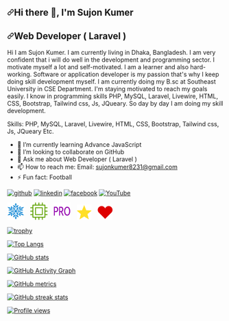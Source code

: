 
<article class="markdown-body entry-content container-lg f5" itemprop="text"><h1 dir="auto"><a id="user-content-hi-there--im-rasel" class="anchor" aria-hidden="true" href="#hi-there--im-rasel"><svg class="octicon octicon-link" viewBox="0 0 16 16" version="1.1" width="16" height="16" aria-hidden="true"><path fill-rule="evenodd" d="M7.775 3.275a.75.75 0 001.06 1.06l1.25-1.25a2 2 0 112.83 2.83l-2.5 2.5a2 2 0 01-2.83 0 .75.75 0 00-1.06 1.06 3.5 3.5 0 004.95 0l2.5-2.5a3.5 3.5 0 00-4.95-4.95l-1.25 1.25zm-4.69 9.64a2 2 0 010-2.83l2.5-2.5a2 2 0 012.83 0 .75.75 0 001.06-1.06 3.5 3.5 0 00-4.95 0l-2.5 2.5a3.5 3.5 0 004.95 4.95l1.25-1.25a.75.75 0 00-1.06-1.06l-1.25 1.25a2 2 0 01-2.83 0z"></path></svg></a>Hi there <g-emoji class="g-emoji" alias="wave" fallback-src="https://github.githubassets.com/images/icons/emoji/unicode/1f44b.png">👋</g-emoji>, I'm Sujon Kumer</h1>
<h2 dir="auto"><a id="user-content-web-developer--laravel-" class="anchor" aria-hidden="true" href="#web-developer--laravel-"><svg class="octicon octicon-link" viewBox="0 0 16 16" version="1.1" width="16" height="16" aria-hidden="true"><path fill-rule="evenodd" d="M7.775 3.275a.75.75 0 001.06 1.06l1.25-1.25a2 2 0 112.83 2.83l-2.5 2.5a2 2 0 01-2.83 0 .75.75 0 00-1.06 1.06 3.5 3.5 0 004.95 0l2.5-2.5a3.5 3.5 0 00-4.95-4.95l-1.25 1.25zm-4.69 9.64a2 2 0 010-2.83l2.5-2.5a2 2 0 012.83 0 .75.75 0 001.06-1.06 3.5 3.5 0 00-4.95 0l-2.5 2.5a3.5 3.5 0 004.95 4.95l1.25-1.25a.75.75 0 00-1.06-1.06l-1.25 1.25a2 2 0 01-2.83 0z"></path></svg></a>Web Developer ( Laravel )</h2>
<p dir="auto">Hi
I am Sujon Kumer. I am currently living in Dhaka, Bangladesh. I am very confident that i will do well in the development and programming sector. I motivate myself a lot and self-motivated.
I am a learner and also hard-working. Software or application developer is my passion that's why I keep doing skill development myself.
I am currently doing my B.sc at Southeast University in CSE Department.
I'm staying motivated to reach my goals easily. I know in programming skills PHP, MySQL, Laravel, Livewire, HTML, CSS, Bootstrap, Tailwind css, Js, JQueary. So day by day I am doing my skill development.</p>
<p dir="auto">Skills:  PHP, MySQL, Laravel, Livewire, HTML, CSS, Bootstrap, Tailwind css, Js, JQueary Etc.</p>
<ul dir="auto">
  
<!-- <li><g-emoji class="g-emoji" alias="telescope" fallback-src="https://github.githubassets.com/images/icons/emoji/unicode/1f52d.png">🔭</g-emoji> I’m currently working on YouTube</li> -->
<li><g-emoji class="g-emoji" alias="seedling" fallback-src="https://github.githubassets.com/images/icons/emoji/unicode/1f331.png">🌱</g-emoji> I’m currently learning Advance JavaScript</li>
<li><g-emoji class="g-emoji" alias="dancers" fallback-src="https://github.githubassets.com/images/icons/emoji/unicode/1f46f.png">👯</g-emoji> I’m looking to collaborate on GitHub</li>
<li><g-emoji class="g-emoji" alias="speech_balloon" fallback-src="https://github.githubassets.com/images/icons/emoji/unicode/1f4ac.png">💬</g-emoji> Ask me about Web Developer ( Laravel )</li>
<li><g-emoji class="g-emoji" alias="mailbox" fallback-src="https://github.githubassets.com/images/icons/emoji/unicode/1f4eb.png">📫</g-emoji> How to reach me: Email: <a href="mailto:sujonkumer8231@gmail.com">sujonkumer8231@gmail.com</a></li>
<li><g-emoji class="g-emoji" alias="zap" fallback-src="https://github.githubassets.com/images/icons/emoji/unicode/26a1.png">⚡</g-emoji> Fun fact: Football</li>
</ul>
<p dir="auto"><a href="https://github.com/rasel09"><img src="https://camo.githubusercontent.com/bf4b11af389d1e0caf625c40c274ba71464727c43579e48f512112694888eb62/68747470733a2f2f63646e2e6a7364656c6976722e6e65742f6e706d2f73696d706c652d69636f6e7340332e302e312f69636f6e732f6769746875622e737667" alt="github" height="40" data-canonical-src="https://cdn.jsdelivr.net/npm/simple-icons@3.0.1/icons/github.svg" style="max-width: 100%;"></a>  <a href="https://www.linkedin.com/in/https://www.linkedin.com/in/md-rasel-miah-81807a201//" rel="nofollow"><img src="https://camo.githubusercontent.com/28bbd2596707954793abeff9eb24d343c1c78b7bf184b90294b4b190c6097a65/68747470733a2f2f63646e2e6a7364656c6976722e6e65742f6e706d2f73696d706c652d69636f6e7340332e302e312f69636f6e732f6c696e6b6564696e2e737667" alt="linkedin" height="40" data-canonical-src="https://cdn.jsdelivr.net/npm/simple-icons@3.0.1/icons/linkedin.svg" style="max-width: 100%;"></a>  <a href="https://www.facebook.com/https://www.facebook.com/raselahamed.bijoy.39" rel="nofollow"><img src="https://camo.githubusercontent.com/68395a7b109c74c379a2e19b46e78a7df724c05e8a35df5b2d4a85d3b6cb5369/68747470733a2f2f63646e2e6a7364656c6976722e6e65742f6e706d2f73696d706c652d69636f6e7340332e302e312f69636f6e732f66616365626f6f6b2e737667" alt="facebook" height="40" data-canonical-src="https://cdn.jsdelivr.net/npm/simple-icons@3.0.1/icons/facebook.svg" style="max-width: 100%;"></a>  <a href="https://www.youtube.com/channel/https://www.youtube.com/channel/UCN25J9M7Wde901Pn2HDj-jw" rel="nofollow"><img src="https://camo.githubusercontent.com/4a20e861b6593d07cef8e8b740e64a866ba7a9916d7e00a9c50c05e93a8096b8/68747470733a2f2f63646e2e6a7364656c6976722e6e65742f6e706d2f73696d706c652d69636f6e7340332e302e312f69636f6e732f796f75747562652e737667" alt="YouTube" height="40" data-canonical-src="https://cdn.jsdelivr.net/npm/simple-icons@3.0.1/icons/youtube.svg" style="max-width: 100%;"></a></p>
<p dir="auto"><a href="https://archiveprogram.github.com/"><img src="https://raw.githubusercontent.com/acervenky/animated-github-badges/master/assets/acbadge.gif" width="40" height="40" style="max-width: 100%;"></a>&emsp;<a href="https://docs.github.com/en/developers"><img src="https://raw.githubusercontent.com/acervenky/animated-github-badges/master/assets/devbadge.gif" width="40" height="40" style="max-width: 100%;"></a>&emsp;<a href="https://github.com/pricing"><img src="https://raw.githubusercontent.com/acervenky/animated-github-badges/master/assets/pro.gif" width="40" height="40" style="max-width: 100%;"></a>&emsp;<a href="https://stars.github.com/"><img src="https://raw.githubusercontent.com/acervenky/animated-github-badges/master/assets/starbadge.gif" width="35" height="35" style="max-width: 100%;"></a>&emsp;<a href="https://docs.github.com/en/github/supporting-the-open-source-community-with-github-sponsors"><img src="https://raw.githubusercontent.com/acervenky/animated-github-badges/master/assets/sponsorbadge.gif" width="35" height="35" style="max-width: 100%;"></a>&emsp;</p>
<p dir="auto"><a href="https://github.com/ryo-ma/github-profile-trophy"><img src="https://camo.githubusercontent.com/ae9120d6b53fc35996a1467e5566d5dfe74590f435a4536f8cfc93ae19cb66a8/68747470733a2f2f6769746875622d70726f66696c652d74726f7068792e76657263656c2e6170702f3f757365726e616d653d726173656c3039" alt="trophy" data-canonical-src="https://github-profile-trophy.vercel.app/?username=rasel09" style="max-width: 100%;"></a></p>
<p dir="auto"><a href="https://github.com/anuraghazra/github-readme-stats"><img src="https://camo.githubusercontent.com/ff279ca01a616fb8d5db4c994e37264b95f1c94115dfbcf1755605e4ae58e537/68747470733a2f2f6769746875622d726561646d652d73746174732e76657263656c2e6170702f6170692f746f702d6c616e67732f3f757365726e616d653d726173656c3039" alt="Top Langs" data-canonical-src="https://github-readme-stats.vercel.app/api/top-langs/?username=rasel09" style="max-width: 100%;"></a></p>
<p dir="auto"><a target="_blank" rel="noopener noreferrer" href="https://camo.githubusercontent.com/77c25220d374b4befb9f9553f979e2d9c2d2ed340b8d42c7cc9d2262dbaa894d/68747470733a2f2f6769746875622d726561646d652d73746174732e76657263656c2e6170702f6170693f757365726e616d653d726173656c30392673686f775f69636f6e733d74727565"><img src="https://camo.githubusercontent.com/77c25220d374b4befb9f9553f979e2d9c2d2ed340b8d42c7cc9d2262dbaa894d/68747470733a2f2f6769746875622d726561646d652d73746174732e76657263656c2e6170702f6170693f757365726e616d653d726173656c30392673686f775f69636f6e733d74727565" alt="GitHub stats" data-canonical-src="https://github-readme-stats.vercel.app/api?username=rasel09&amp;show_icons=true" style="max-width: 100%;"></a></p>
<p dir="auto"><a target="_blank" rel="noopener noreferrer" href="https://camo.githubusercontent.com/fcb2dce7dc19e0a6d3f80410efa913d3f17483d8f4176679916d04615b56af9d/68747470733a2f2f61637469766974792d67726170682e6865726f6b756170702e636f6d2f67726170683f757365726e616d653d726173656c3039"><img src="https://camo.githubusercontent.com/fcb2dce7dc19e0a6d3f80410efa913d3f17483d8f4176679916d04615b56af9d/68747470733a2f2f61637469766974792d67726170682e6865726f6b756170702e636f6d2f67726170683f757365726e616d653d726173656c3039" alt="GitHub Activity Graph" data-canonical-src="https://activity-graph.herokuapp.com/graph?username=rasel09" style="max-width: 100%;"></a></p>
<p dir="auto"><a target="_blank" rel="noopener noreferrer" href="https://camo.githubusercontent.com/3bed632288a4cb02702f3b4acc6b44f48c10838f6047b0db1cee1220a3b76593/68747470733a2f2f6d6574726963732e6c65636f712e696f2f726173656c3039"><img src="https://camo.githubusercontent.com/3bed632288a4cb02702f3b4acc6b44f48c10838f6047b0db1cee1220a3b76593/68747470733a2f2f6d6574726963732e6c65636f712e696f2f726173656c3039" alt="GitHub metrics" data-canonical-src="https://metrics.lecoq.io/rasel09" style="max-width: 100%;"></a></p>
<p dir="auto"><a target="_blank" rel="noopener noreferrer" href="https://camo.githubusercontent.com/1f11e1bb4c769f0e815273ab03453f69fd4f6e7a698fa2b4b419b565cb2bb600/68747470733a2f2f6769746875622d726561646d652d73747265616b2d73746174732e6865726f6b756170702e636f6d2f3f757365723d726173656c3039"><img src="https://camo.githubusercontent.com/1f11e1bb4c769f0e815273ab03453f69fd4f6e7a698fa2b4b419b565cb2bb600/68747470733a2f2f6769746875622d726561646d652d73747265616b2d73746174732e6865726f6b756170702e636f6d2f3f757365723d726173656c3039" alt="GitHub streak stats" data-canonical-src="https://github-readme-streak-stats.herokuapp.com/?user=rasel09" style="max-width: 100%;"></a></p>
<p dir="auto"><a target="_blank" rel="noopener noreferrer" href="https://camo.githubusercontent.com/ec0ab18994566ce1f2164830ae29fc1d80f1ac3cd176c8c80cad61ab0f28f546/68747470733a2f2f677076632e6172747572696f2e6465762f726173656c3039"><img src="https://camo.githubusercontent.com/ec0ab18994566ce1f2164830ae29fc1d80f1ac3cd176c8c80cad61ab0f28f546/68747470733a2f2f677076632e6172747572696f2e6465762f726173656c3039" alt="Profile views" data-canonical-src="https://gpvc.arturio.dev/rasel09" style="max-width: 100%;"></a></p>
</article>
